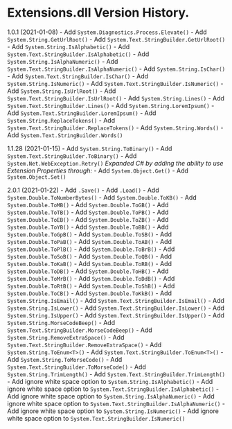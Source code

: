 ﻿# Extensions.dll Version History.

1.0.1 (2021-01-08)
	- Add `System.Diagnostics.Process.Elevate()`
	- Add `System.String.GetUrlRoot()`
	- Add `System.Text.StringBuilder.GetUrlRoot()`
	- Add `System.String.IsAlphabetic()`
	- Add `System.Text.StringBuilder.IsAlphabetic()`
	- Add `System.String.IsAlphaNumeric()`
	- Add `System.Text.StringBuilder.IsAlphaNumeric()`
	- Add `System.String.IsChar()`
	- Add `System.Text.StringBuilder.IsChar()`
	- Add `System.String.IsNumeric()`
	- Add `System.Text.StringBuilder.IsNumeric()`
	- Add `System.String.IsUrlRoot()`
	- Add `System.Text.StringBuilder.IsUrlRoot()`
	- Add `System.String.Lines()`
	- Add `System.Text.StringBuilder.Lines()`
	- Add `System.String.LoremIpsum()`
	- Add `System.Text.StringBuilder.LoremIpsum()`
	- Add `System.String.ReplaceTokens()`
	- Add `System.Text.StringBuilder.ReplaceTokens()`
	- Add `System.String.Words()`
	- Add `System.Text.StringBuilder.Words()`

1.1.28 (2021-01-15)
	- Add `System.String.ToBinary()`
	- Add `System.Text.StringBuilder.ToBinary()`
	- Add `System.Net.WebException.Retry()`
	*Expanded C# by adding the ability to use Extension Properties through:*
	- Add `System.Object.Get()`
	- Add `System.Object.Set()`

2.0.1 (2021-01-22)
	- Add `.Save()`
	- Add `.Load()`
	- Add `System.Double.ToNumberBytes()`
	- Add `System.Double.ToKB()`
	- Add `System.Double.ToMB()`
	- Add `System.Double.ToGB()`
	- Add `System.Double.ToTB()`
	- Add `System.Double.ToPB()`
	- Add `System.Double.ToEB()`
	- Add `System.Double.ToZB()`
	- Add `System.Double.ToYB()`
	- Add `System.Double.ToBB()`
	- Add `System.Double.ToGpB()`
	- Add `System.Double.ToSB()`
	- Add `System.Double.ToPaB()`
	- Add `System.Double.ToAB()`
	- Add `System.Double.ToPlB()`
	- Add `System.Double.ToBrB()`
	- Add `System.Double.ToSoB()`
	- Add `System.Double.ToQB()`
	- Add `System.Double.ToKaB()`
	- Add `System.Double.ToRB()`
	- Add `System.Double.ToDB()`
	- Add `System.Double.ToHB()`
	- Add `System.Double.ToMrB()`
	- Add `System.Double.ToDdB()`
	- Add `System.Double.ToRtB()`
	- Add `System.Double.ToShB()`
	- Add `System.Double.ToCB()`
	- Add `System.Double.ToKkB()`
	- Add `System.String.IsEmail()`
	- Add `System.Text.StringBuilder.IsEmail()`
	- Add `System.String.IsLower()`
	- Add `System.Text.StringBuilder.IsLower()`
	- Add `System.String.IsUpper()`
	- Add `System.Text.StringBuilder.IsUpper()`
	- Add `System.String.MorseCodeBeep()`
	- Add `System.Text.StringBuilder.MorseCodeBeep()`
	- Add `System.String.RemoveExtraSpace()`
	- Add `System.Text.StringBuilder.RemoveExtraSpace()`
	- Add `System.String.ToEnum<T>()`
	- Add `System.Text.StringBuilder.ToEnum<T>()`
	- Add `System.String.ToMorseCode()`
	- Add `System.Text.StringBuilder.ToMorseCode()`
	- Add `System.String.TrimLength()`
	- Add `System.Text.StringBuilder.TrimLength()`
	- Add ignore white space option to `System.String.IsAlphabetic()`
	- Add ignore white space option to `System.Text.StringBuilder.IsAlphabetic()`
	- Add ignore white space option to `System.String.IsAlphaNumeric()`
	- Add ignore white space option to `System.Text.StringBuilder.IsAlphaNumeric()`
	- Add ignore white space option to `System.String.IsNumeric()`
	- Add ignore white space option to `System.Text.StringBuilder.IsNumeric()`
